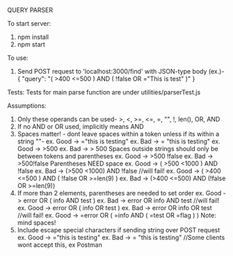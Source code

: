 QUERY PARSER

To start server:
1. npm install
2. npm start

To use:
1. Send POST request to 'localhost:3000/find' with JSON-type body (ex.)-
 {
   "query": "( >400 <=500 ) AND ( !false OR =\"This is test\" )"
 }

Tests:
Tests for main parse function are under utilities/parserTest.js

Assumptions:
1. Only these operands can be used- >, <, >=, <=, =, "", !, len(), OR, AND
2. If no AND or OR used, implicitly means AND
3. Spaces matter! - dont leave spaces within a token unless if its within a string ""-
  ex. Good -> =\"this is testing\"
  ex. Bad  -> = \"this is testing\"
  ex. Good -> >500
  ex. Bad  -> > 500
  Spaces outside strings should only be between tokens and parentheses
  ex. Good -> >500 !false
  ex. Bad  -> >500!false
  Parentheses NEED space
  ex. Good -> ( >500 <1000 ) AND !false
  ex. Bad  -> (>500 <1000) AND !false //will fail!
  ex. Good -> ( >400 <=500 ) AND ( !false OR >=len(9) )
  ex. Bad  -> (>400 <=500) AND (!false OR >=len(9))
4. If more than 2 elements, parentheses are needed to set order
  ex. Good -> error OR ( info AND test )
  ex. Bad  -> error OR info AND test //will fail!
  ex. Good -> error OR ( info OR test )
  ex. Bad  -> error OR info OR test //will fail!
  ex. Good -> =error OR ( =info AND ( =test OR =flag ) )
  Note: mind spaces!
5. Include escape special characters if sending string over POST request
  ex. Good -> =\"this is testing\"
  ex. Bad  -> = "this is testing" //Some clients wont accept this, ex Postman
